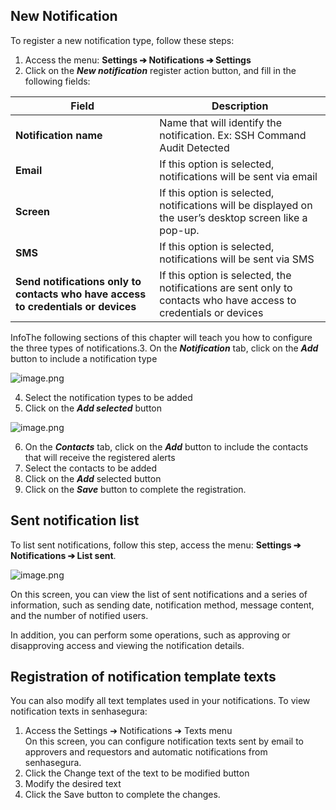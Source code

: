 ## New Notification

To register a new notification type, follow these steps:

1. Access the menu: **Settings ➔ Notifications ➔ Settings**
2. Click on the ***New notification*** register action button, and fill in the following fields:



| **Field** | **Description** |
| --- | --- |
| **Notification name** | Name that will identify the notification. Ex: SSH Command Audit Detected |
| **Email** | If this option is selected, notifications will be sent via email |
| **Screen** | If this option is selected, notifications will be displayed on the user’s desktop screen like a pop\-up. |
| **SMS** | If this option is selected, notifications will be sent via SMS |
| **Send notifications only to contacts who have access to credentials or devices** | If this option is selected, the notifications are sent only to contacts who have access to credentials or devices |

InfoThe following sections of this chapter will teach you how to configure the three types of notifications.3. On the ***Notification*** tab, click on the ***Add*** button to include a notification type

  
![image.png](https://cdn.document360.io/5a1d58df-64ce-42a2-8b23-688477d32f33/Images/Documentation/image%28296%29.png)  


4. Select the notification types to be added
5. Click on the ***Add selected*** button

  


  
![image.png](https://cdn.document360.io/5a1d58df-64ce-42a2-8b23-688477d32f33/Images/Documentation/image%28297%29.png) 

  


6. On the ***Contacts*** tab, click on the ***Add*** button to include the contacts that will receive the registered alerts
7. Select the contacts to be added
8. Click on the ***Add*** selected button
9. Click on the ***Save*** button to complete the registration.

## Sent notification list

To list sent notifications, follow this step, access the menu: **Settings ➔ Notifications ➔ List sent**.

  
![image.png](https://cdn.document360.io/5a1d58df-64ce-42a2-8b23-688477d32f33/Images/Documentation/image%28298%29.png)  


On this screen, you can view the list of sent notifications and a series of information, such as sending date, notification method, message content, and the number of notified users.

In addition, you can perform some operations, such as approving or disapproving access and viewing the notification details.

## Registration of notification template texts

You can also modify all text templates used in your notifications. To view notification texts in senhasegura:

1. Access the Settings ➔ Notifications ➔ Texts menu   
On this screen, you can configure notification texts sent by email to approvers and requestors and automatic notifications from senhasegura.
2. Click the Change text of the text to be modified button
3. Modify the desired text
4. Click the Save button to complete the changes.
